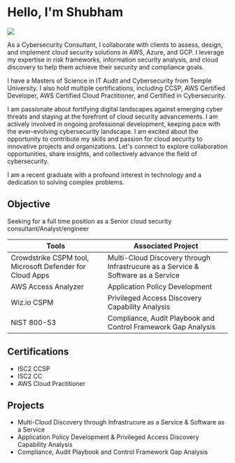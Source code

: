 # Hello, I'm Shubham
<a href="https://www.linkedin.com/in/shubham-patil09/"><img src="https://img.shields.io/badge/-LinkedIn-0072b1?&style=for-the-badge&logo=linkedin&logoColor=white" /></a>

As a Cybersecurity Consultant, I collaborate with clients to assess, design, and implement cloud security solutions in AWS, Azure, and GCP. I leverage my expertise in risk frameworks, information security analysis, and cloud discovery to help them achieve their security and compliance goals.

I have a Masters of Science in IT Audit and Cybersecurity from Temple University. I also hold multiple certifications, including CCSP, AWS Certified Developer, AWS Certified Cloud Practitioner, and Certified in Cybersecurity. 

I am passionate about fortifying digital landscapes against emerging cyber threats and staying at the forefront of cloud security advancements. I am actively involved in ongoing professional development, keeping pace with the ever-evolving cybersecurity landscape. I am excited about the opportunity to contribute my skills and passion for cloud security to innovative projects and organizations. Let's connect to explore collaboration opportunities, share insights, and collectively advance the field of cybersecurity.

I am a recent graduate with a profound interest in technology and a dedication to solving complex problems.

## Objective

Seeking for a full time position as a Senior cloud security consultant/Analyst/engineer




| Tools                                                         | Associated Project         |
|-----------------------------------------------                  |----------------------------|
| Crowdstrike CSPM tool, Microsoft Defender for Cloud Apps        | Multi-Cloud Discovery through Infrastrucure as a Service & Software as a Service
| AWS Access Analyzer                                             | Application Policy Development    
| Wiz.io CSPM                                                     | Privileged Access Discovery Capability Analysis
| NIST 800-53                                                     | Compliance, Audit Playbook and Control Framework Gap Analysis





## Certifications
  - ISC2 CCSP
  - ISC2 CC
  - AWS Cloud Practitioner


## Projects
- Multi-Cloud Discovery through Infrastrucure as a Service & Software as a Service 
- Application Policy Development & Privileged Access Discovery Capability Analysis
- Compliance, Audit Playbook and Control Framework Gap Analysis
  
